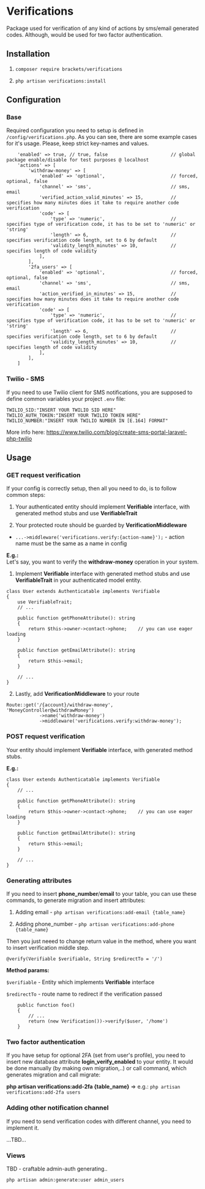 # Verifications
Package used for verification of any kind of actions by sms/email generated codes. Although, would be used for two factor authentication.

## Installation

1. `composer require brackets/verifications`

2. `php artisan verifications:install`

## Configuration

### Base
Required configuration you need to setup is defined in `/config/verifications.php`. 
As you can see, there are some example cases for it's usage. Please, keep strict key-names and values. 
```.
    'enabled' => true, // true, false                       // global package enable/disable for test purposes @ localhost
    'actions' => [
        'withdraw-money' => [
            'enabled' => 'optional',                        // forced, optional, false
            'channel' => 'sms',                             // sms, email
            'verified_action_valid_minutes' => 15,          // specifies how many minutes does it take to require another code verification
            'code' => [
                'type' => 'numeric',                        // specifies type of verification code, it has to be set to 'numeric' or 'string'
                'length' => 6,                              // specifies verification code length, set to 6 by default
                'validity_length_minutes' => 10,            // specifies length of code validity
            ],
        ],
        '2fa_users' => [
            'enabled' => 'optional',                        // forced, optional, false
            'channel' => 'sms',                             // sms, email
            'action_verified_in_minutes' => 15,             // specifies how many minutes does it take to require another code verification
            'code' => [
                'type' => 'numeric',                        // specifies type of verification code, it has to be set to 'numeric' or 'string'
                'length' => 6,                              // specifies verification code length, set to 6 by default
                'validity_length_minutes' => 10,            // specifies length of code validity
            ],
        ],
    ]
```

### Twilio - SMS
If you need to use Twilio client for SMS notifications, you are 
supposed to define common variables your project `.env` file:

```.
TWILIO_SID:"INSERT YOUR TWILIO SID HERE"
TWILIO_AUTH_TOKEN:"INSERT YOUR TWILIO TOKEN HERE"
TWILIO_NUMBER:"INSERT YOUR TWILIO NUMBER IN [E.164] FORMAT"
```

More info here: https://www.twilio.com/blog/create-sms-portal-laravel-php-twilio

## Usage

### GET request verification
If your config is correctly setup, then all you need to do, is to follow common steps:

1. Your authenticated entity should implement **Verifiable** interface, with generated method stubs and use **VerifiableTrait**

2. Your protected route should be guarded by **VerificationMiddleware** 
* `...->middleware('verifications.verify:{action-name}');` - action name must be the same as a name in config

**E.g.:**  
Let's say, you want to verify the **withdraw-money** operation in your system. 

1. Implement **Verifiable** interface with generated method stubs and use **VerifiableTrait** in your authenticated model entity.

```.
class User extends Authenticatable implements Verifiable
{
    use VerifiableTrait;
    // ...

    public function getPhoneAttribute(): string
    {
        return $this->owner->contact->phone;    // you can use eager loading
    }

    public function getEmailAttribute(): string
    {
        return $this->email;
    }
    
    // ...
}
```

2. Lastly, add **VerificationMiddleware** to your route 

```.
Route::get('/{account}/withdraw-money', 'MoneyController@withdrawMoney')
            ->name('withdraw-money')
            ->middleware('verifications.verify:withdraw-money');
```

### POST request verification
Your entity should implement **Verifiable** interface, with generated method stubs.

**E.g.:**
```.
class User extends Authenticatable implements Verifiable
{
    // ...

    public function getPhoneAttribute(): string
    {
        return $this->owner->contact->phone;    // you can use eager loading
    }

    public function getEmailAttribute(): string
    {
        return $this->email;
    }
    
    // ...
}
```

### Generating attributes
If you need to insert **phone_number**/**email** to your table, you can use these commands, to generate migration and insert attributes:

1. Adding email - `php artisan verifications:add-email {table_name}`

2. Adding phone_number - `php artisan verifications:add-phone {table_name}`

Then you just neeed to change return value in the method, where you want to insert verification middle step.

`@verify(Verifiable $verifiable, String $redirectTo = '/')` 

**Method params:** 

`$verifiable` - Entity which implements **Verifiable** interface

`$redirectTo` - route name to redirect if the verification passed 

```.
    public function foo()
    {
        // ...
        return (new Verification())->verify($user, '/home')    
    }
```
### Two factor authentication

If you have setup for optional 2FA (set from user's profile), 
you need to insert new database attribute **login_verify_enabled** to your entity.
It would be done manually (by making own migration,..) or call
command, which generates migration and call migrate:


**php artisan verifications:add-2fa {table_name}** => e.g.: `php artisan verifications:add-2fa users`

### Adding other notification channel
If you need to send verification codes with different channel, you need to implement it.

...TBD...

### Views
TBD - craftable admin-auth generating..


`php artisan admin:generate:user admin_users`
